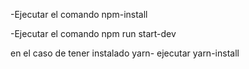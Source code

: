 -Ejecutar el comando npm-install

-Ejecutar el comando npm run start-dev

en el caso de tener instalado yarn- ejecutar yarn-install

